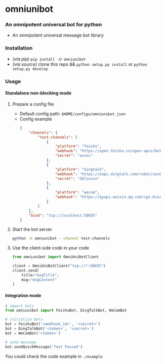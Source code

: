 # omniunibot

### An omnipotent universal bot for python
* An omnipotent universal message bot library

### Installation
- *(via pip)* `pip install -U omniunibot`
- *(via source)* clone this repo && `python setup.py install` or `python setup.py develop`

### Usage

#### Standalone non-blocking mode
1. Prepare a config file
    - Default config path: `$HOME/configs/omniunibot.json`
    - Config example
        ```json
        {
            "channels": {
                "test-channels": [
                    {
                        "platform": "feishu",
                        "webhook": "https://open.feishu.cn/open-apis/bot/v2/hook/xxxxx-xxxxx",
                        "secret": "xxxxx"
                    },
                    {
                        "platform": "dingtalk",
                        "webhook": "https://oapi.dingtalk.com/robot/send?access_token=xxxxx",
                        "secret": "SECxxxxx"
                    },
                    {
                        "platform": "wecom",
                        "webhook": "https://qyapi.weixin.qq.com/cgi-bin/webhook/send?key=xxxxx-xxxxx"
                    }
                ]
            },
            "bind": "tcp://localhost:58655"
        }
        ```
2. Start the bot server
    ```sh
    python -m omniunibot --channel test-channels
    ```

3. Use the client-side code in your code
    ```py
    from omniunibot import OmniUniBotClient

    client = OmniUniBotClient("tcp://*:58655")
    client.send(
        title="msgTitle",
        msg="msgContent"
    )
    ```

#### Integration mode

```py
# import bots
from omniunibot import FeishuBot, DingTalkBot, WeComBot

# initialize bots
bot = FeishuBot('<webhook_id>', '<secret>')
bot = DingTalkBot('<token>', '<secret>')
bot = WeComBot('<token>')

# send message
bot.sendQuickMessage('Test Passed')
```

You could check the code example in `./example`
